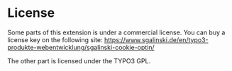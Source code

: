 # License

Some parts of this extension is under a commercial license.
You can buy a license key on the following site: https://www.sgalinski.de/en/typo3-produkte-webentwicklung/sgalinski-cookie-optin/

The other part is licensed under the TYPO3 GPL.
